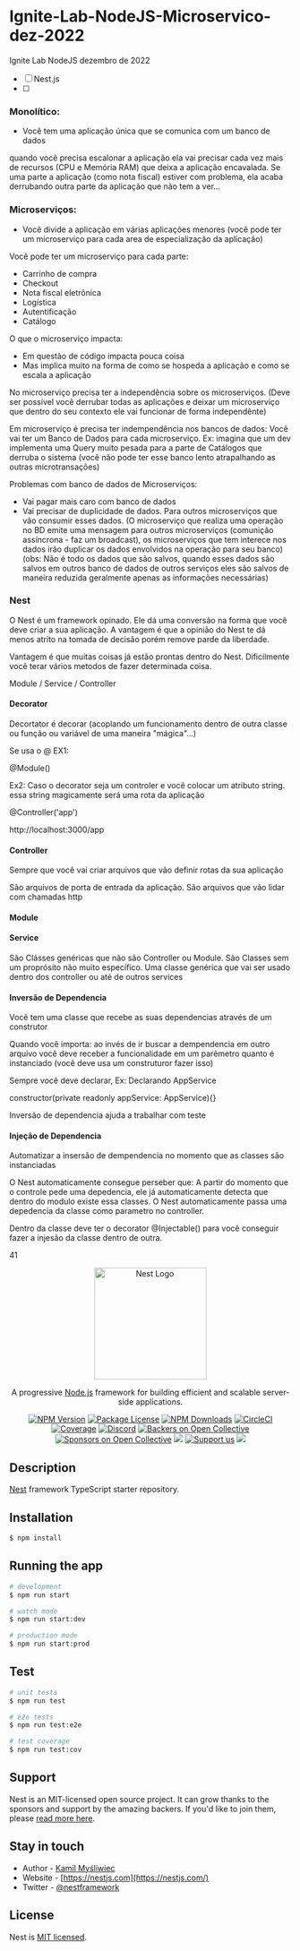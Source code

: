 # Ignite-Lab-NodeJS-Microservico-dez-2022
Ignite Lab NodeJS dezembro de 2022

- [ ] Nest.js
- [ ] 

### Monolítico:
- Você tem uma aplicação única que se comunica com um banco de dados

quando você precisa escalonar a aplicação ela vai precisar cada vez mais de recursos (CPU e Memória RAM) que deixa a aplicação encavalada. Se uma parte a aplicação (como nota fiscal) estiver com problema, ela acaba derrubando outra parte da aplicação que não tem a ver...


### Microserviços:
- Você divide a aplicação em várias aplicações menores (você pode ter um microserviço para cada area de especialização da aplicação)

Você pode ter um microserviço para cada parte:
  - Carrinho de compra
  - Checkout
  - Nota fiscal eletrônica
  - Logística
  - Autentificação
  - Catálogo

O que o microserviço impacta:
  - Em questão de código impacta pouca coisa
  - Mas implica muito na forma de como se hospeda a aplicação e como se escala a aplicação
  
  
No microserviço precisa ter a independência sobre os microserviços.
(Deve ser possível você derrubar todas as aplicações e deixar um microserviço que dentro do seu contexto ele vai funcionar de forma independênte)

Em microserviço é precisa ter indempendência nos bancos de dados: Você vai ter um Banco de Dados para cada microserviço. Ex: imagina que um dev implementa uma Query muito pesada para a parte de Catálogos que derruba o sistema (você não pode ter esse banco lento atrapalhando as outras microtransações)

Problemas com banco de dados de Microserviços:
  - Vai pagar mais caro com banco de dados
  - Vai precisar de duplicidade de dados. Para outros microserviços que vão consumir esses dados.
  (O microserviço que realiza uma operação no BD emite uma mensagem  para outros microserviços (comunição assíncrona - faz um broadcast), os microserviços que tem interece nos dados irão duplicar os dados envolvidos na operação para seu banco)(obs: Não é todo os dados que são salvos, quando esses dados são salvos em outros banco de dados de outros serviços eles são salvos de maneira reduzida geralmente apenas as informações necessárias)
  
 
### Nest

O Nest é um framework opinado. Ele dá uma conversão na forma que você deve criar a sua aplicação. A vantagem é que a opinião do Nest te dá menos atrito na tomada de decisão porém remove parde da liberdade.

Vantagem é que muitas coisas já estão prontas dentro do Nest. Dificilmente você terar vários metodos de fazer determinada coisa.

Module / Service / Controller


#### Decorator

Decortator é decorar (acoplando um funcionamento dentro de outra classe ou função ou variável de uma maneira "mágica"...)

Se usa o @
EX1:

@Module()

Ex2: Caso o decorator seja um controler e você colocar um atributo string. essa string magicamente será uma rota da aplicação

@Controller('app') 

http://localhost:3000/app

#### Controller

Sempre que você vai criar arquivos que vão definir rotas da sua aplicação

São arquivos de porta de entrada da aplicação. São arquivos que vão lidar com chamadas http

#### Module

#### Service

São Clásses genéricas que não são Controller ou Module. 
São Classes sem um proprósito não muito específico. Uma classe genérica que vai ser usado dentro dos controller ou até de outros services

#### Inversão de Dependencia

Você tem uma classe que recebe as suas dependencias através de um construtor

Quando você importa: ao invés de ir buscar a dempendencia em outro arquivo você deve receber a funcionalidade em um parêmetro quanto é instanciado (você deve usa um construturor fazer isso)

Sempre você deve declarar, Ex: Declarando AppService 

constructor(private readonly appService: AppService){}

Inversão de dependencia ajuda a trabalhar com teste

#### Injeção de Dependencia

Automatizar a insersão de dempendencia no momento que as classes são instanciadas

O Nest automaticamente consegue perseber que: 
A partir do momento que o controle pede uma depedencia, ele já automaticamente detecta que dentro do modulo existe essa classes. O Nest automaticamente passa uma depedencia da classe como parametro no controller.

Dentro da classe deve ter o decorator @Injectable() para você conseguir fazer a injesão da classe dentro de outra.

41

<p align="center">
  <a href="http://nestjs.com/" target="blank"><img src="https://nestjs.com/img/logo-small.svg" width="200" alt="Nest Logo" /></a>
</p>

[circleci-image]: https://img.shields.io/circleci/build/github/nestjs/nest/master?token=abc123def456
[circleci-url]: https://circleci.com/gh/nestjs/nest

  <p align="center">A progressive <a href="http://nodejs.org" target="_blank">Node.js</a> framework for building efficient and scalable server-side applications.</p>
    <p align="center">
<a href="https://www.npmjs.com/~nestjscore" target="_blank"><img src="https://img.shields.io/npm/v/@nestjs/core.svg" alt="NPM Version" /></a>
<a href="https://www.npmjs.com/~nestjscore" target="_blank"><img src="https://img.shields.io/npm/l/@nestjs/core.svg" alt="Package License" /></a>
<a href="https://www.npmjs.com/~nestjscore" target="_blank"><img src="https://img.shields.io/npm/dm/@nestjs/common.svg" alt="NPM Downloads" /></a>
<a href="https://circleci.com/gh/nestjs/nest" target="_blank"><img src="https://img.shields.io/circleci/build/github/nestjs/nest/master" alt="CircleCI" /></a>
<a href="https://coveralls.io/github/nestjs/nest?branch=master" target="_blank"><img src="https://coveralls.io/repos/github/nestjs/nest/badge.svg?branch=master#9" alt="Coverage" /></a>
<a href="https://discord.gg/G7Qnnhy" target="_blank"><img src="https://img.shields.io/badge/discord-online-brightgreen.svg" alt="Discord"/></a>
<a href="https://opencollective.com/nest#backer" target="_blank"><img src="https://opencollective.com/nest/backers/badge.svg" alt="Backers on Open Collective" /></a>
<a href="https://opencollective.com/nest#sponsor" target="_blank"><img src="https://opencollective.com/nest/sponsors/badge.svg" alt="Sponsors on Open Collective" /></a>
  <a href="https://paypal.me/kamilmysliwiec" target="_blank"><img src="https://img.shields.io/badge/Donate-PayPal-ff3f59.svg"/></a>
    <a href="https://opencollective.com/nest#sponsor"  target="_blank"><img src="https://img.shields.io/badge/Support%20us-Open%20Collective-41B883.svg" alt="Support us"></a>
  <a href="https://twitter.com/nestframework" target="_blank"><img src="https://img.shields.io/twitter/follow/nestframework.svg?style=social&label=Follow"></a>
</p>
  <!--[![Backers on Open Collective](https://opencollective.com/nest/backers/badge.svg)](https://opencollective.com/nest#backer)
  [![Sponsors on Open Collective](https://opencollective.com/nest/sponsors/badge.svg)](https://opencollective.com/nest#sponsor)-->

## Description

[Nest](https://github.com/nestjs/nest) framework TypeScript starter repository.

## Installation

```bash
$ npm install
```

## Running the app

```bash
# development
$ npm run start

# watch mode
$ npm run start:dev

# production mode
$ npm run start:prod
```

## Test

```bash
# unit tests
$ npm run test

# e2e tests
$ npm run test:e2e

# test coverage
$ npm run test:cov
```

## Support

Nest is an MIT-licensed open source project. It can grow thanks to the sponsors and support by the amazing backers. If you'd like to join them, please [read more here](https://docs.nestjs.com/support).

## Stay in touch

- Author - [Kamil Myśliwiec](https://kamilmysliwiec.com)
- Website - [https://nestjs.com](https://nestjs.com/)
- Twitter - [@nestframework](https://twitter.com/nestframework)

## License

Nest is [MIT licensed](LICENSE).
